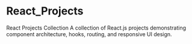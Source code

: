 # React_Projects
React Projects Collection
A collection of React.js projects demonstrating component architecture, hooks, routing, and responsive UI design.

